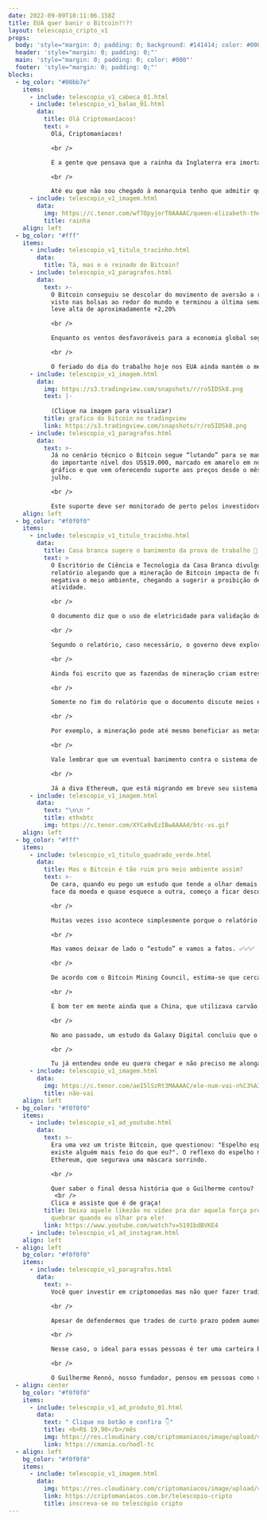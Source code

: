 ```yaml
---
date: 2022-09-09T10:11:06.158Z
title: EUA quer banir o Bitcoin?!?!
layout: telescopio_cripto_v1
props:
  body: 'style="margin: 0; padding: 0; background: #141414; color: #000"'
  header: 'style="margin: 0; padding: 0;"'
  main: 'style="margin: 0; padding: 0; color: #000"'
  footer: 'style="margin: 0; padding: 0;"'
blocks:
  - bg_color: "#00bb7e"
    items:
      - include: telescopio_v1_cabeca_01.html
      - include: telescopio_v1_balao_01.html
        data:
          title: Olá Criptomaníacos!
          text: >
            Olá, Criptomaníacos! 

            <br />

            E a gente que pensava que a rainha da Inglaterra era imortal? Que coisa, heim?

            <br />

            Até eu que não sou chegado à monarquia tenho que admitir que ela sempre será um ícone a ser lembrado. 
      - include: telescopio_v1_imagem.html
        data:
          img: https://c.tenor.com/wf7OpyjorT0AAAAC/queen-elizabeth-the-second-queen-elizabeth.gif
          title: rainha
    align: left
  - bg_color: "#fff"
    items:
      - include: telescopio_v1_titulo_tracinho.html
        data:
          title: Tá, mas e o reinado do Bitcoin?
      - include: telescopio_v1_paragrafos.html
        data:
          text: >-
            O Bitcoin conseguiu se descolar do movimento de aversão a risco
            visto nas bolsas ao redor do mundo e terminou a última semana em
            leve alta de aproximadamente +2,20%

            <br />

            Enquanto os ventos desfavoráveis para a economia global seguem preocupando os investidores, com a interrupção do fornecimento de gás russo à Europa e a China voltando a impor Lockdowns nos últimos dias, os ativos de risco podem ficar sujeitos a novas quedas.

            <br />

            O feriado do dia do trabalho hoje nos EUA ainda mantém o mercado à vista fechado por lá, devendo retirar parte da liquidez também das criptomoedas e trazer falsos movimentos para aqueles que operam no curtíssimo prazo, exigindo cautela adicional.
      - include: telescopio_v1_imagem.html
        data:
          img: https://s3.tradingview.com/snapshots/r/ro5IDSk8.png
          text: |-
            
            (Clique na imagem para visualizar)
          title: grafico do bitcoin no tradingview
          link: https://s3.tradingview.com/snapshots/r/ro5IDSk8.png
      - include: telescopio_v1_paragrafos.html
        data:
          text: >-
            Já no cenário técnico o Bitcoin segue “lutando” para se manter acima
            do importante nível dos US$19.000, marcado em amarelo em nosso
            gráfico e que vem oferecendo suporte aos preços desde o mês de
            julho.

            <br />

            Este suporte deve ser monitorado de perto pelos investidores, pois sua eventual perda pode acelerar ainda mais o movimento de baixa visto ao longo do ano. 😱
    align: left
  - bg_color: "#f0f0f0"
    items:
      - include: telescopio_v1_titulo_tracinho.html
        data:
          title: Casa branca sugere o banimento da prova de trabalho 👀
          text: >
            O Escritório de Ciência e Tecnologia da Casa Branca divulgou um
            relatório alegando que a mineração de Bitcoin impacta de forma
            negativa o meio ambiente, chegando a sugerir a proibição dessa
            atividade. 

            <br />

            O documento diz que o uso de eletricidade para validação de ativos digitais contribui para emissões de gases de efeito estufa e poluição. 

            <br />

            Segundo o relatório, caso necessário, o governo deve explorar ações executivas e o Congresso pode considerar uma legislação para limitar ou eliminar o uso de mecanismos de consenso de alta intensidade energética para mineração de criptoativos. 

            <br />

            Ainda foi escrito que as fazendas de mineração criam estresse na rede elétrica. Isso então poderia levar a apagões, risco de incêndio e deterioração do equipamento utilizado, além de aumentar o custo médio de eletricidade para os consumidores locais. 

            <br />

            Somente no fim do relatório que o documento discute meios ecologicamente sustentáveis de mineração. (😑 Mas só no fim mesmo… 😑)

            <br />

            Por exemplo, a mineração pode até mesmo beneficiar as metas climáticas americanas se houver a instalação de equipamentos que usam o metano liberado na atmosfera para gerar eletricidade para alimentar as mineradoras. Isso teria maior probabilidade de ajudar as metas climáticas dos EUA do que atrapalhar.

            <br />

            Vale lembrar que um eventual banimento contra o sistema de prova de trabalho afetaria não só o Bitcoin, como também a Litecoin, DogeCoin, Ethereum Classic, Dash, Monero e mais um monte de moedas.

            <br />

            Já a diva Ethereum, que está migrando em breve seu sistema de mineração, ficaria de fora dessa treta.
      - include: telescopio_v1_imagem.html
        data:
          text: "\n\n "
          title: ethxbtc
          img: https://c.tenor.com/XYCa9vEzIBwAAAAd/btc-vs.gif
    align: left
  - bg_color: "#fff"
    items:
      - include: telescopio_v1_titulo_quadrado_verde.html
        data:
          title: Mas o Bitcoin é tão ruim pro meio ambiente assim?
          text: >-
            De cara, quando eu pego um estudo que tende a olhar demais para uma
            face da moeda e quase esquece a outra, começo a ficar desconfiado.

            <br />

            Muitas vezes isso acontece simplesmente porque o relatório foi feito com um viés bem definido, uma finalidade específica. No nosso caso, talvez a ideia já tenha sido simplesmente dar brecha para criticar o maior ativo digital do mercado.

            <br />

            Mas vamos deixar de lado o “estudo” e vamos a fatos. ✅✅✅

            <br />

            De acordo com o Bitcoin Mining Council, estima-se que cerca de 60% da energia utilizada para a mineração de Bitcoin venha de energia sustentável. 

            <br />

            É bom ter em mente ainda que a China, que utilizava carvão como fonte de energia de parte de suas máquinas, baniu a atividade de mineração. O país já foi um grande minerador e sua fonte energética não era ecologicamente adequada. 

            <br />

            No ano passado, um estudo da Galaxy Digital concluiu que o Bitcoin consome apenas metade da energia do sistema bancário atual.Além disso, o uso de energia para fomentar o mercado de ouro também é maior do que o Bitcoin. 

            <br />

            Tu já entendeu onde eu quero chegar e não preciso me alongar demais nesse papo… Mas, será que o governo americano vai banir os bancos e o garimpo de ouro?
      - include: telescopio_v1_imagem.html
        data:
          img: https://c.tenor.com/aeI5lSzRt3MAAAAC/ele-num-vai-n%C3%A3o.gif
          title: não-vai
    align: left
  - bg_color: "#f0f0f0"
    items:
      - include: telescopio_v1_ad_youtube.html
        data:
          text: >-
            Era uma vez um triste Bitcoin, que questionou: "Espelho espelho meu,
            existe alguém mais feio do que eu?". O reflexo do espelho mostrou a
            Ethereum, que segurava uma máscara sorrindo.

            <br />

            Quer saber o final dessa história que o Guilherme contou?
             <br />
            Clica e assiste que é de graça!
          title: Deixa aquele likezão no vídeo pra dar aquela força pro meu espelho não
            quebrar quando eu olhar pra ele!
          link: https://www.youtube.com/watch?v=5191bdBVKE4
      - include: telescopio_v1_ad_instagram.html
    align: left
  - align: left
    bg_color: "#f0f0f0"
    items:
      - include: telescopio_v1_paragrafos.html
        data:
          text: >-
            Você quer investir em criptomoedas mas não quer fazer trading?

            <br />

            Apesar de defendermos que trades de curto prazo podem aumentar sua rentabilidade, entendemos que nem todo mundo tem o tempo disponível pra operar.

            <br />

            Nesse caso, o ideal para essas pessoas é ter uma carteira bem fundamentada para o longo prazo, cujo objetivo seja acumular Bitcoins.

            <br />

            O Guilherme Rennó, nosso fundador, pensou em pessoas como você e decidiu criar a Carteira HODL, voltada para quem quer dar o primeiro passo no mercado cripto sem se preocupar em operar todo dia.
  - align: center
    bg_color: "#f0f0f0"
    items:
      - include: telescopio_v1_ad_produto_01.html
        data:
          text: " Clique no botão e confira 👇"
          title: <b>R$ 19,90</b>/mês
          img: https://res.cloudinary.com/criptomaniacos/image/upload/v1661372975/telescopio/produtos/logo_carteira_hodl_mhzjq6.png
          link: https://cmania.co/hodl-tc
  - align: left
    bg_color: "#f0f0f0"
    items:
      - include: telescopio_v1_imagem.html
        data:
          img: https://res.cloudinary.com/criptomaniacos/image/upload/v1662133224/telescopio/inscreva-se-telescopio.png
          link: https://criptomaniacos.com.br/telescopio-cripto
          title: inscreva-se no telescópio cripto
---
```

